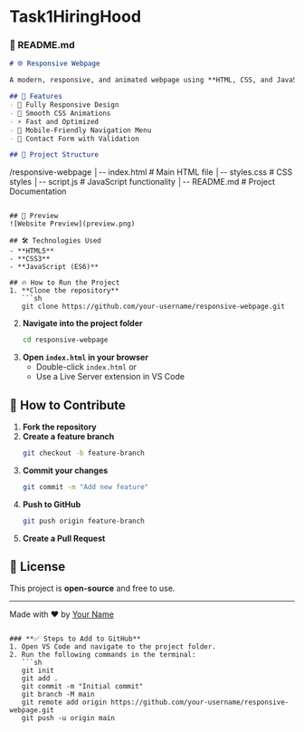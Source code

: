 # Task1HiringHood
### **📌 README.md**
```md
# 🌐 Responsive Webpage

A modern, responsive, and animated webpage using **HTML, CSS, and JavaScript**. This project includes a navigation bar, hero section, features section, and a contact form.

## 🚀 Features
- 🌟 Fully Responsive Design
- 🎨 Smooth CSS Animations
- ⚡ Fast and Optimized
- 📱 Mobile-Friendly Navigation Menu
- 📩 Contact Form with Validation

## 📂 Project Structure
```
/responsive-webpage
│-- index.html        # Main HTML file
│-- styles.css        # CSS styles
│-- script.js         # JavaScript functionality
│-- README.md         # Project Documentation
```

## 📸 Preview
![Website Preview](preview.png)

## 🛠️ Technologies Used
- **HTML5**
- **CSS3**
- **JavaScript (ES6)**

## 🔥 How to Run the Project
1. **Clone the repository**  
   ```sh
   git clone https://github.com/your-username/responsive-webpage.git
   ```
2. **Navigate into the project folder**  
   ```sh
   cd responsive-webpage
   ```
3. **Open `index.html` in your browser**  
   - Double-click `index.html` or  
   - Use a Live Server extension in VS Code

## 📌 How to Contribute
1. **Fork the repository**  
2. **Create a feature branch**  
   ```sh
   git checkout -b feature-branch
   ```
3. **Commit your changes**  
   ```sh
   git commit -m "Add new feature"
   ```
4. **Push to GitHub**  
   ```sh
   git push origin feature-branch
   ```
5. **Create a Pull Request**

## 📝 License
This project is **open-source** and free to use.

---
Made with ❤️ by [Your Name](https://github.com/your-username)
```

### **✅ Steps to Add to GitHub**
1. Open VS Code and navigate to the project folder.  
2. Run the following commands in the terminal:  
   ```sh
   git init
   git add .
   git commit -m "Initial commit"
   git branch -M main
   git remote add origin https://github.com/your-username/responsive-webpage.git
   git push -u origin main
   ```
